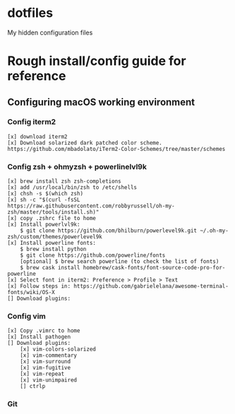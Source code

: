 # dotfiles
My hidden configuration files

# Rough install/config guide for reference

## Configuring macOS working environment

### Config iterm2
	[x] download iterm2
	[x] Download solarized dark patched color scheme. https://github.com/mbadolato/iTerm2-Color-Schemes/tree/master/schemes

### Config zsh + ohmyzsh + powerlinelvl9k
	[x] brew install zsh zsh-completions
	[x] add /usr/local/bin/zsh to /etc/shells
	[x] chsh -s $(which zsh)
	[x] sh -c "$(curl -fsSL https://raw.githubusercontent.com/robbyrussell/oh-my-zsh/master/tools/install.sh)"
	[x] copy .zshrc file to home
	[x] Install powerlvl9k: 
		$ git clone https://github.com/bhilburn/powerlevel9k.git ~/.oh-my-zsh/custom/themes/powerlevel9k
	[x] Install powerline fonts:
		$ brew install python
		$ git clone https://github.com/powerline/fonts
		[optional] $ brew search powerline (to check the list of fonts)
		$ brew cask install homebrew/cask-fonts/font-source-code-pro-for-powerline
	[x] Select font in iterm2: Preference > Profile > Text
	[x] Follow steps in: https://github.com/gabrielelana/awesome-terminal-fonts/wiki/OS-X
	[] Download plugins:
		

### Config vim
	[x] Copy .vimrc to home
	[x] Install pathogen
	[] Download plugins:
		[x] vim-colors-solarized
		[x] vim-commentary
		[x] vim-surround
		[x] vim-fugitive
		[x] vim-repeat
		[x] vim-unimpaired
		[] ctrlp

### Git
